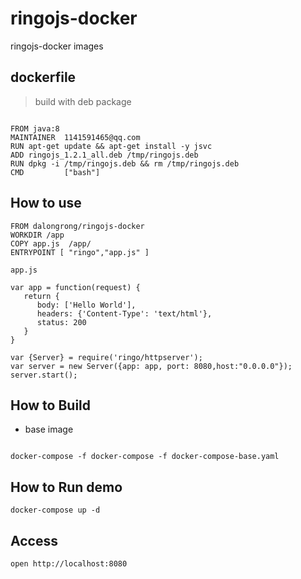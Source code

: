 # ringojs-docker

ringojs-docker images

## dockerfile

> build with deb package

```code

FROM java:8
MAINTAINER  1141591465@qq.com
RUN apt-get update && apt-get install -y jsvc
ADD ringojs_1.2.1_all.deb /tmp/ringojs.deb
RUN dpkg -i /tmp/ringojs.deb && rm /tmp/ringojs.deb
CMD         ["bash"]

```

## How to use

```code
FROM dalongrong/ringojs-docker
WORKDIR /app
COPY app.js  /app/
ENTRYPOINT [ "ringo","app.js" ]

app.js

var app = function(request) {
   return {
      body: ['Hello World'],
      headers: {'Content-Type': 'text/html'},
      status: 200
   }
}

var {Server} = require('ringo/httpserver');
var server = new Server({app: app, port: 8080,host:"0.0.0.0"});
server.start();

```

## How to Build

* base image

```code

docker-compose -f docker-compose -f docker-compose-base.yaml
```

## How to Run demo

```code
docker-compose up -d
```

## Access

```code
open http://localhost:8080
```